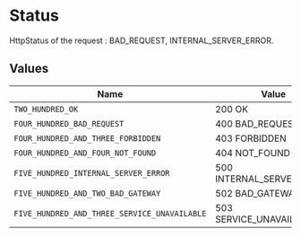 # Status

HttpStatus of the request : BAD_REQUEST, INTERNAL_SERVER_ERROR.


## Values

| Name                                         | Value                                        |
| -------------------------------------------- | -------------------------------------------- |
| `TWO_HUNDRED_OK`                             | 200 OK                                       |
| `FOUR_HUNDRED_BAD_REQUEST`                   | 400 BAD_REQUEST                              |
| `FOUR_HUNDRED_AND_THREE_FORBIDDEN`           | 403 FORBIDDEN                                |
| `FOUR_HUNDRED_AND_FOUR_NOT_FOUND`            | 404 NOT_FOUND                                |
| `FIVE_HUNDRED_INTERNAL_SERVER_ERROR`         | 500 INTERNAL_SERVER_ERROR                    |
| `FIVE_HUNDRED_AND_TWO_BAD_GATEWAY`           | 502 BAD_GATEWAY                              |
| `FIVE_HUNDRED_AND_THREE_SERVICE_UNAVAILABLE` | 503 SERVICE_UNAVAILABLE                      |